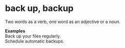 # back up, backup

Two words as a verb, one word as an adjective or a noun.

**Examples**  
Back up your files regularly.  
Schedule automatic backups.  
